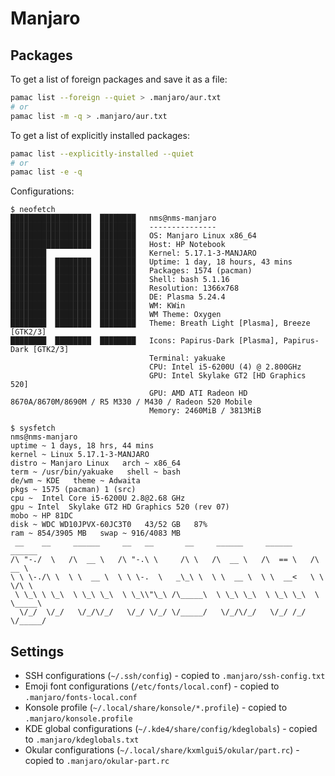 # Manjaro

## Packages

To get a list of foreign packages and save it as a file:

```sh
pamac list --foreign --quiet > .manjaro/aur.txt
# or
pamac list -m -q > .manjaro/aur.txt
```

To get a list of explicitly installed packages:

```sh
pamac list --explicitly-installed --quiet
# or
pamac list -e -q
```

Configurations:

```text
$ neofetch
██████████████████  ████████   nms@nms-manjaro
██████████████████  ████████   ---------------
██████████████████  ████████   OS: Manjaro Linux x86_64
██████████████████  ████████   Host: HP Notebook
████████            ████████   Kernel: 5.17.1-3-MANJARO
████████  ████████  ████████   Uptime: 1 day, 18 hours, 43 mins
████████  ████████  ████████   Packages: 1574 (pacman)
████████  ████████  ████████   Shell: bash 5.1.16
████████  ████████  ████████   Resolution: 1366x768
████████  ████████  ████████   DE: Plasma 5.24.4
████████  ████████  ████████   WM: KWin
████████  ████████  ████████   WM Theme: Oxygen
████████  ████████  ████████   Theme: Breath Light [Plasma], Breeze [GTK2/3]
████████  ████████  ████████   Icons: Papirus-Dark [Plasma], Papirus-Dark [GTK2/3]
                               Terminal: yakuake
                               CPU: Intel i5-6200U (4) @ 2.800GHz
                               GPU: Intel Skylake GT2 [HD Graphics 520]
                               GPU: AMD ATI Radeon HD 8670A/8670M/8690M / R5 M330 / M430 / Radeon 520 Mobile
                               Memory: 2460MiB / 3813MiB

$ sysfetch
nms@nms-manjaro
uptime ~ 1 days, 18 hrs, 44 mins
kernel ~ Linux 5.17.1-3-MANJARO
distro ~ Manjaro Linux   arch ~ x86_64
term ~ /usr/bin/yakuake   shell ~ bash
de/wm ~ KDE   theme ~ Adwaita
pkgs ~ 1575 (pacman) 1 (src)
cpu ~  Intel Core i5-6200U 2.8@2.68 GHz
gpu ~ Intel  Skylake GT2 HD Graphics 520 (rev 07)
mobo ~ HP 81DC
disk ~ WDC WD10JPVX-60JC3T0   43/52 GB   87%
ram ~ 854/3905 MB   swap ~ 916/4083 MB
 __    __     ______     __   __       __     ______     ______     ______
/\ "-./  \   /\  __ \   /\ "-.\ \     /\ \   /\  __ \   /\  == \   /\  __ \
\ \ \-./\ \  \ \  __ \  \ \ \-.  \   _\_\ \  \ \  __ \  \ \  __<   \ \ \/\ \
 \ \_\ \ \_\  \ \_\ \_\  \ \_\\"\_\ /\_____\  \ \_\ \_\  \ \_\ \_\  \ \_____\
  \/_/  \/_/   \/_/\/_/   \/_/ \/_/ \/_____/   \/_/\/_/   \/_/ /_/   \/_____/
```

## Settings

- SSH configurations (`~/.ssh/config`) - copied to `.manjaro/ssh-config.txt`
- Emoji font configurations (`/etc/fonts/local.conf`) - copied to `.manjaro/fonts-local.conf`
- Konsole profile (`~/.local/share/konsole/*.profile`) - copied to `.manjaro/konsole.profile`
- KDE global configurations (`~/.kde4/share/config/kdeglobals`) - copied to `.manjaro/kdeglobals.txt`
- Okular configurations (`~/.local/share/kxmlgui5/okular/part.rc`) - copied to `.manjaro/okular-part.rc`
